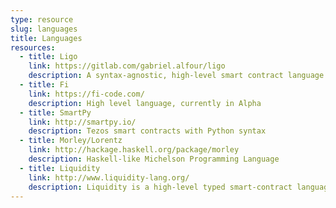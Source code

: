 ```yaml
---
type: resource
slug: languages
title: Languages
resources:
  - title: Ligo
    link: https://gitlab.com/gabriel.alfour/ligo
    description: A syntax-agnostic, high-level smart contract language
  - title: Fi
    link: https://fi-code.com/
    description: High level language, currently in Alpha
  - title: SmartPy
    link: http://smartpy.io/
    description: Tezos smart contracts with Python syntax
  - title: Morley/Lorentz
    link: http://hackage.haskell.org/package/morley
    description: Haskell-like Michelson Programming Language
  - title: Liquidity
    link: http://www.liquidity-lang.org/
    description: Liquidity is a high-level typed smart-contract language for Tezos that strictly complies with Michelson security restrictions
---
```

